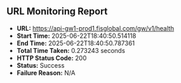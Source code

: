 ## URL Monitoring Report

- **URL:** https://api-gw1-prod1.fisglobal.com/gw/v1/health
- **Start Time:** 2025-06-22T18:40:50.514118
- **End Time:** 2025-06-22T18:40:50.787361
- **Total Time Taken:** 0.273243 seconds
- **HTTP Status Code:** 200
- **Status:** Success
- **Failure Reason:** N/A
